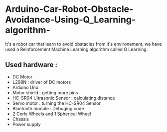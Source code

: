 # Arduino-Car-Robot-Obstacle-Avoidance-Using-Q_Learning-algorithm-
It's a robot car that learn to avoid obstacles from it's environement, we have used a Reinforcement Machine Learning algorithm called Q Learning. 

## Used hardware : 
* DC Motor
* L298N : driver of DC motors
* Arduino Uno
* Motor shield : getting more pins
* HC-SR04 Ultrasonic Sensor : calculating distance
* Servo motor : turning the HC-SR04 Sensor
* Bluetooth module : Debuging code
* 2 Cerle Wheels and 1 Spherical Wheel 
* Chassis 
* Power supply



